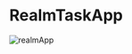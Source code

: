 # RealmTaskApp

![realmApp](https://user-images.githubusercontent.com/31929901/108501048-5d042100-72b9-11eb-8288-272ee02bd1d5.gif)
